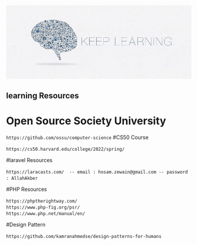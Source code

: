 ![](assets/keep_learning.jpg)

## learning Resources

# Open Source Society University

``
https://github.com/ossu/computer-science
``
#CS50 Course 

``https://cs50.harvard.edu/college/2022/spring/``

#laravel Resources

``https://laracasts.com/ 
 -- email : hosam.zewain@gmail.com
 -- password : AllahAkber``



#PHP Resources

``https://phptherightway.com/`` <br>
``https://www.php-fig.org/psr/`` <br>
``https://www.php.net/manual/en/`` <br>

#Design Pattern

``https://github.com/kamranahmedse/design-patterns-for-humans`` <br>